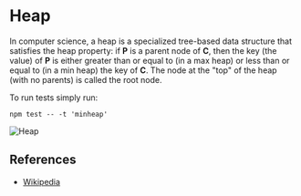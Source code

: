 # Heap

In computer science, a heap is a specialized tree-based data structure that satisfies the heap property: if **P** is a parent node of **C**, then the key (the value) of **P** is either greater than or equal to (in a max heap) or less than or equal to (in a min heap) the key of **C**. The node at the "top" of the heap (with no parents) is called the root node.

To run tests simply run:

```
npm test -- -t 'minheap'
```

![Heap](https://upload.wikimedia.org/wikipedia/commons/3/38/Max-Heap.svg)

## References

- [Wikipedia](https://en.wikipedia.org/wiki/Heap_(data_structure))

